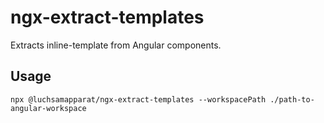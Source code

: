 # ngx-extract-templates

Extracts inline-template from Angular components.

## Usage

```
npx @luchsamapparat/ngx-extract-templates --workspacePath ./path-to-angular-workspace
```